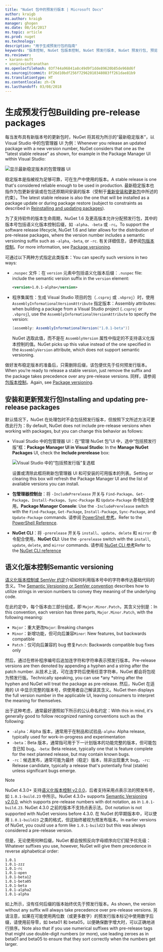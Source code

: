 ```yaml
---
title: "NuGet 包中的预发行版本 | Microsoft Docs"
author: kraigb
ms.author: kraigb
manager: ghogen
ms.date: 08/14/2017
ms.topic: article
ms.prod: nuget
ms.technology: 
description: "用于生成预发行包的指南"
keywords: "版本控制, NuGet 包版本控制, NuGet 预发行版本, NuGet 预发行包, 预览包版本, RC 包版本, Beta 包版本, NuGet 语义化版本控制"
ms.reviewer:
- karann-msft
- unniravindranathan
ms.openlocfilehash: 03f744a96841a8c49d9f1dde89620b85de968d6f
ms.sourcegitcommit: 8f26d10bdf256f72962010348083ff261dae81b9
ms.translationtype: HT
ms.contentlocale: zh-CN
ms.lasthandoff: 03/08/2018
---
```

# <a name="building-pre-release-packages"></a><span data-ttu-id="97df1-104">生成预发行包</span><span class="sxs-lookup"><span data-stu-id="97df1-104">Building pre-release packages</span></span>

<span data-ttu-id="97df1-105">每当发布具有新版本号的更新包时，NuGet 将其视为所示的“最新稳定版本”，以 Visual Studio 中的包管理器 UI 为例：</span><span class="sxs-lookup"><span data-stu-id="97df1-105">Whenever you release an updated package with a new version number, NuGet considers that one as the "latest stable release" as shown, for example in the Package Manager UI within Visual Studio:</span></span>

![显示最新稳定版本的包管理器 UI](media/Prerelease_01-LatestStable.png)

<span data-ttu-id="97df1-107">稳定版本是指被视为足够可靠，可在生产中使用的版本。</span><span class="sxs-lookup"><span data-stu-id="97df1-107">A stable release is one that's considered reliable enough to be used in production.</span></span> <span data-ttu-id="97df1-108">最新稳定版本也指作为包更新安装或在包还原期间安装的版本（受制于[重新安装和更新包](../consume-packages/reinstalling-and-updating-packages.md)中所述的约束）。</span><span class="sxs-lookup"><span data-stu-id="97df1-108">The latest stable release is also the one that will be installed as a package update or during package restore (subject to constraints as described in [Reinstalling and updating packages](../consume-packages/reinstalling-and-updating-packages.md)).</span></span>

<span data-ttu-id="97df1-109">为了支持软件的版本生命周期，NuGet 1.6 及更高版本允许分配预发行包，其中的版本号包括语义化版本控制后缀，如 `-alpha`、`-beta` 或 `-rc`。</span><span class="sxs-lookup"><span data-stu-id="97df1-109">To support the software release lifecycle, NuGet 1.6 and later allows for the distribution of pre-release packages, where the version number includes a semantic versioning suffix such as `-alpha`, `-beta`, or `-rc`.</span></span> <span data-ttu-id="97df1-110">有关详细信息，请参阅[包版本控制](../reference/package-versioning.md#pre-release-versions)。</span><span class="sxs-lookup"><span data-stu-id="97df1-110">For more information, see [Package versioning](../reference/package-versioning.md#pre-release-versions).</span></span>

<span data-ttu-id="97df1-111">可通过以下两种方式指定此类版本：</span><span class="sxs-lookup"><span data-stu-id="97df1-111">You can specify such versions in two ways:</span></span>

- <span data-ttu-id="97df1-112">`.nuspec` 文件：在 `version` 元素中包括语义化版本后缀：</span><span class="sxs-lookup"><span data-stu-id="97df1-112">`.nuspec` file: include the semantic version suffix in the `version` element:</span></span>

    ```xml
    <version>1.0.1-alpha</version>
    ```

- <span data-ttu-id="97df1-113">程序集属性：生成 Visual Studio 项目的包（`.csproj` 或 `.vbproj`）时，使用 `AssemblyInformationalVersionAttribute` 指定版本：</span><span class="sxs-lookup"><span data-stu-id="97df1-113">Assembly attributes: when building a package from a Visual Studio project (`.csproj` or `.vbproj`), use the `AssemblyInformationalVersionAttribute` to specify the version:</span></span>

    ```cs
    [assembly: AssemblyInformationalVersion("1.0.1-beta")]
    ```

    <span data-ttu-id="97df1-114">NuGet 选取此值，而不是在 `AssemblyVersion` 属性中指定的不支持语义化版本控制的值。</span><span class="sxs-lookup"><span data-stu-id="97df1-114">NuGet picks up this value instead of the one specified in the `AssemblyVersion` attribute, which does not support semantic versioning.</span></span>

<span data-ttu-id="97df1-115">做好发布稳定版本的准备后，只需删除后缀，该包便优先于任何预发行版本。</span><span class="sxs-lookup"><span data-stu-id="97df1-115">When you’re ready to release a stable version, just remove the suffix and the package takes precedence over any pre-release versions.</span></span> <span data-ttu-id="97df1-116">同样，请参阅[包版本控制](../reference/package-versioning.md#pre-release-versions)。</span><span class="sxs-lookup"><span data-stu-id="97df1-116">Again, see [Package versioning](../reference/package-versioning.md#pre-release-versions).</span></span>

## <a name="installing-and-updating-pre-release-packages"></a><span data-ttu-id="97df1-117">安装和更新预发行包</span><span class="sxs-lookup"><span data-stu-id="97df1-117">Installing and updating pre-release packages</span></span>

<span data-ttu-id="97df1-118">默认情况下，NuGet 在处理包时不会包括预发行版本，但按照下文所述方法可更改此行为：</span><span class="sxs-lookup"><span data-stu-id="97df1-118">By default, NuGet does not include pre-release versions when working with packages, but you can change this behavior as follows:</span></span>

- <span data-ttu-id="97df1-119">Visual Studio 中的包管理器 UI：在“管理 NuGet 包”UI 中，选中“包括预发行版”框：</span><span class="sxs-lookup"><span data-stu-id="97df1-119">**Package Manager UI in Visual Studio**: In the **Manage NuGet Packages** UI, check the **Include prerelease** box:</span></span>

    ![Visual Studio 中的“包括预发行版”复选框](media/Prerelease_02-CheckPrerelease.png)

    <span data-ttu-id="97df1-121">设置或清除此框将刷新包管理器 UI 和可安装的可用版本的列表。</span><span class="sxs-lookup"><span data-stu-id="97df1-121">Setting or clearing this box will refresh the Package Manager UI and the list of available versions you can install.</span></span>

- <span data-ttu-id="97df1-122">**包管理器控制台**：将 `-IncludePrerelease` 开关与 `Find-Package`、`Get-Package`、`Install-Package`、`Sync-Package` 和 `Update-Package` 命令配合使用。</span><span class="sxs-lookup"><span data-stu-id="97df1-122">**Package Manager Console**: Use the `-IncludePrerelease` switch with the `Find-Package`, `Get-Package`, `Install-Package`, `Sync-Package`, and `Update-Package` commands.</span></span> <span data-ttu-id="97df1-123">请参阅 [PowerShell 参考](../tools/powershell-reference.md)。</span><span class="sxs-lookup"><span data-stu-id="97df1-123">Refer to the [PowerShell Reference](../tools/powershell-reference.md).</span></span>

- <span data-ttu-id="97df1-124">**NuGet CLI**：将 `-prerelease` 开关与 `install`、`update`、`delete` 和 `mirror` 命令配合使用。</span><span class="sxs-lookup"><span data-stu-id="97df1-124">**NuGet CLI**: Use the `-prerelease` switch with the `install`, `update`, `delete`, and `mirror` commands.</span></span> <span data-ttu-id="97df1-125">请参阅 [NuGet CLI 参考](../tools/nuget-exe-cli-reference.md)</span><span class="sxs-lookup"><span data-stu-id="97df1-125">Refer to the [NuGet CLI reference](../tools/nuget-exe-cli-reference.md)</span></span>

## <a name="semantic-versioning"></a><span data-ttu-id="97df1-126">语义化版本控制</span><span class="sxs-lookup"><span data-stu-id="97df1-126">Semantic versioning</span></span>

<span data-ttu-id="97df1-127">[语义化版本控制或 SemVer 约定](http://semver.org/spec/v1.0.0.html)介绍如何利用版本号中的字符串传达基础代码的含义。</span><span class="sxs-lookup"><span data-stu-id="97df1-127">The [Semantic Versioning or SemVer convention](http://semver.org/spec/v1.0.0.html) describes how to utilize strings in version numbers to convey they meaning of the underlying code.</span></span>

<span data-ttu-id="97df1-128">在此约定中，每个版本由三部分组成，即 `Major.Minor.Patch`，其含义分别是：</span><span class="sxs-lookup"><span data-stu-id="97df1-128">In this convention, each version has three parts, `Major.Minor.Patch`, with the following meaning:</span></span>

- <span data-ttu-id="97df1-129">`Major`：重大更改</span><span class="sxs-lookup"><span data-stu-id="97df1-129">`Major`: Breaking changes</span></span>
- <span data-ttu-id="97df1-130">`Minor`：新增功能，但可向后兼容</span><span class="sxs-lookup"><span data-stu-id="97df1-130">`Minor`: New features, but backwards compatible</span></span>
- <span data-ttu-id="97df1-131">`Patch`：仅可向后兼容的 bug 修复</span><span class="sxs-lookup"><span data-stu-id="97df1-131">`Patch`: Backwards compatible bug fixes only</span></span>

<span data-ttu-id="97df1-132">然后，通过在修补程序编号后追加连字符和字符串表示预发行版本。</span><span class="sxs-lookup"><span data-stu-id="97df1-132">Pre-release versions are then denoted by appending a hyphen and a string after the patch number.</span></span> <span data-ttu-id="97df1-133">从技术上说，可在连字符后使用任意字符串，NuGet 都会将包视为预发行版。</span><span class="sxs-lookup"><span data-stu-id="97df1-133">Technically speaking, you can use *any *string after the hyphen and NuGet will treat the package as pre-release.</span></span> <span data-ttu-id="97df1-134">然后，NuGet 在适用的 UI 中显示完整的版本号，供使用者自己解读其含义。</span><span class="sxs-lookup"><span data-stu-id="97df1-134">NuGet then displays the full version number in the applicable UI, leaving consumers to interpret the meaning for themselves.</span></span>

<span data-ttu-id="97df1-135">出于这种考虑，通常最好遵照如下所示的公认命名约定：</span><span class="sxs-lookup"><span data-stu-id="97df1-135">With this in mind, it's generally good to follow recognized naming conventions such as the following:</span></span>

- <span data-ttu-id="97df1-136">`-alpha`：Alpha 版本，通常用于在制品和试验品</span><span class="sxs-lookup"><span data-stu-id="97df1-136">`-alpha`: Alpha release, typically used for work-in-progress and experimentation</span></span>
- <span data-ttu-id="97df1-137">`-beta`：Beta 版本，通常指可用于下一计划版本的功能完整的版本，但可能包含已知 bug。</span><span class="sxs-lookup"><span data-stu-id="97df1-137">`-beta`: Beta release, typically one that is feature complete for the next planned release, but may contain known bugs.</span></span>
- <span data-ttu-id="97df1-138">`-rc`：候选发布，通常可能为最终（稳定）版本，除非出现重大 bug。</span><span class="sxs-lookup"><span data-stu-id="97df1-138">`-rc`: Release candidate, typically a release that's potentially final (stable) unless significant bugs emerge.</span></span>

> [!Note]
> <span data-ttu-id="97df1-139">NuGet 4.3.0+ 支持[语义化版本控制 v2.0.0](http://semver.org/spec/v2.0.0.html)，后者支持采用点表示法的预发布号，如 `1.0.1-build.23` 中所示。</span><span class="sxs-lookup"><span data-stu-id="97df1-139">NuGet 4.3.0+ supports [Semantic Versioning v2.0.0](http://semver.org/spec/v2.0.0.html), which supports pre-release numbers with dot notation, as in `1.0.1-build.23`.</span></span> <span data-ttu-id="97df1-140">NuGet 4.3.0 之前的版本不支持点表示法。</span><span class="sxs-lookup"><span data-stu-id="97df1-140">Dot notation is not supported with NuGet versions before 4.3.0.</span></span> <span data-ttu-id="97df1-141">在 NuGet 的早期版本中，可以使用 `1.0.1-build23` 之类的格式，但这始终被视为预发布版本。</span><span class="sxs-lookup"><span data-stu-id="97df1-141">In earlier versions of NuGet, you could use a form like `1.0.1-build23` but this was always considered a pre-release version.</span></span>

<span data-ttu-id="97df1-142">但是，无论使用何种后缀，NuGet 都会按照反向字母顺序向它们赋予优先级：</span><span class="sxs-lookup"><span data-stu-id="97df1-142">Whatever suffixes you use, however, NuGet will give them precedence in reverse alphabetical order:</span></span>

    1.0.1
    1.0.1-zzz
    1.0.1-rc
    1.0.1-open
    1.0.1-beta12
    1.0.1-beta05
    1.0.1-beta
    1.0.1-alpha2
    1.0.1-alpha

<span data-ttu-id="97df1-143">如上所示，没有任何后缀的版本始终优先于预发行版本。</span><span class="sxs-lookup"><span data-stu-id="97df1-143">As shown, the version without any suffix will always take precedence over pre-release versions.</span></span> <span data-ttu-id="97df1-144">另请注意，如果在可能使用两位数（或更多数字）的预发行版本标记中使用数字后缀，请使用前导零，如 beta01 和 beta05，以便确保数字增大时，可以正确地进行排序。</span><span class="sxs-lookup"><span data-stu-id="97df1-144">Note also that if you use numerical suffixes with pre-release tags that might use double-digit numbers (or more), use leading zeroes as in beta01 and beta05 to ensure that they sort correctly when the numbers get larger.</span></span>
